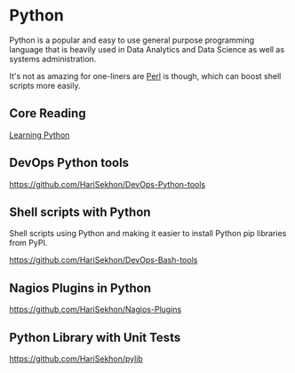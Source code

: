 # Python

Python is a popular and easy to use general purpose programming language that is heavily used in Data Analytics and
Data Science as well as systems administration.

It's not as amazing for one-liners are [Perl](perl.md) is though, which can boost shell scripts more easily.

## Core Reading

[Learning Python](https://www.amazon.com/Learning-Python-5th-Mark-Lutz/dp/1449355730/)

## DevOps Python  tools

https://github.com/HariSekhon/DevOps-Python-tools

## Shell scripts with Python

Shell scripts using Python and making it easier to install Python pip libraries from PyPI.

https://github.com/HariSekhon/DevOps-Bash-tools

## Nagios Plugins in Python

https://github.com/HariSekhon/Nagios-Plugins

## Python Library with Unit Tests

https://github.com/HariSekhon/pylib
